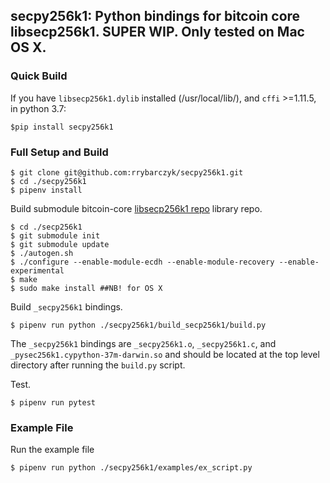 ## secpy256k1: Python bindings for bitcoin core libsecp256k1. SUPER WIP. Only tested on Mac OS X.

### Quick Build
If you have `libsecp256k1.dylib` installed (/usr/local/lib/), and `cffi` >=1.11.5, in python 3.7:

```
$pip install secpy256k1
```

### Full Setup and Build

```
$ git clone git@github.com:rrybarczyk/secpy256k1.git
$ cd ./secpy256k1
$ pipenv install
```

Build submodule bitcoin-core [libsecp256k1 repo](https://github.com/bitcoin-core/secp256k1.git) library repo.

```
$ cd ./secp256k1
$ git submodule init
$ git submodule update
$ ./autogen.sh
$ ./configure --enable-module-ecdh --enable-module-recovery --enable-experimental
$ make
$ sudo make install ##NB! for OS X
```

Build `_secpy256k1` bindings.

```
$ pipenv run python ./secpy256k1/build_secp256k1/build.py
```

The `_secpy256k1` bindings are `_secpy256k1.o`, `_secpy256k1.c`, and `_pysec256k1.cypython-37m-darwin.so` and should be located at the top level directory after running the `build.py` script.

Test.

```
$ pipenv run pytest
```

### Example File
Run the example file

```
$ pipenv run python ./secpy256k1/examples/ex_script.py
```
